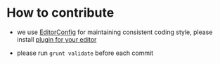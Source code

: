 # How to contribute

* we use [EditorConfig](http://editorconfig.org/) for maintaining
consistent coding style, please install [plugin for your
editor](http://editorconfig.org/#download)

* please run `grunt validate` before each commit
